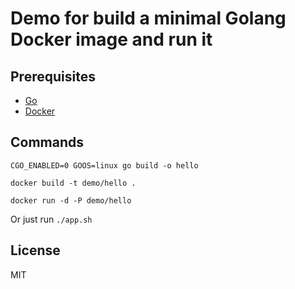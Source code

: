 # Demo for build a minimal Golang Docker image and run it

## Prerequisites

* [Go](https://golang.org/)
* [Docker](https://www.docker.com/)

## Commands

```
CGO_ENABLED=0 GOOS=linux go build -o hello

docker build -t demo/hello .

docker run -d -P demo/hello
```

Or just run `./app.sh`

## License

MIT